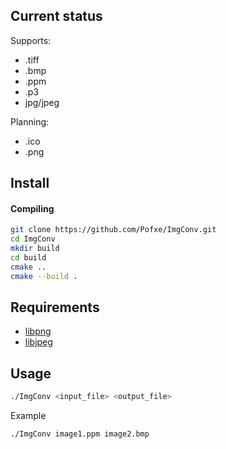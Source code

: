 ## Current status ##

Supports:
- .tiff
- .bmp
- .ppm
- .p3
- jpg/jpeg
  
Planning:
- .ico
- .png

## Install ##


#### Compiling

```bash
git clone https://github.com/Pofxe/ImgConv.git
cd ImgConv
mkdir build
cd build
cmake ..
cmake --build .
```

## Requirements ##

- [libpng](https://github.com/pnggroup/libpng.git)
- [libjpeg](https://github.com/winlibs/libjpeg.git)

## Usage ##

```bash
./ImgConv <input_file> <output_file>
```
Example
```bash
./ImgConv image1.ppm image2.bmp
```
